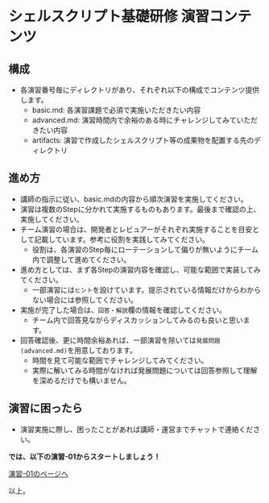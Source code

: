 # シェルスクリプト基礎研修 演習コンテンツ

## 構成

- 各演習番号毎にディレクトリがあり、それぞれ以下の構成でコンテンツ提供します。
    - basic.md: 各演習課題で必須で実施いただきたい内容
    - advanced.md: 演習時間内で余裕のある時にチャレンジしてみていただきたい内容
    - artifacts: 演習で作成したシェルスクリプト等の成果物を配置する先のディレクトリ

## 進め方

- 講師の指示に従い、basic.mdの内容から順次演習を実施してください。
- 演習は複数のStepに分かれて実施するものもあります。最後まで確認の上、実施してください。
- チーム演習の場合は、開発者とレビュアーがそれぞれ実施することを目安として記載しています。参考に役割を実践してみてください。
    - 役割は、各演習のStep毎にローテーションして偏りが無いようにチーム内で調整して進めてください。
- 進め方としては、まず各Stepの演習内容を確認し、可能な範囲で実装してみてください。
    - 一部演習には`ヒント`を設けています。提示されている情報だけからわからない場合には参照してください。
- 実施が完了した場合は、`回答・解説`欄の情報を確認してください。
    - チーム内で回答見ながらディスカッションしてみるのも良いと思います。
- 回答確認後、更に時間余裕あれば、一部演習を除いては`発展問題(advanced.md)`を用意しております。
    - 時間を見て可能な範囲でチャレンジしてみてください。
    - 実際に解いてみる時間がなければ発展問題については回答参照して理解を深めるだけでも構いません。

## 演習に困ったら

- 演習実施に際し、困ったことがあれば講師・運営までチャットで連絡ください。

**では、以下の演習-01からスタートしましょう！**

[演習-01のページへ](./01/basic.md)

以上。